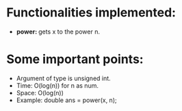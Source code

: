 # Functionalities implemented:
* <b>power: </b> gets x to the power n.

# Some important points:
* Argument of type is unsigned int. 
* Time: O(log(n)) for n as num.
* Space: O(log(n))
* Example: double ans = power(x, n);
